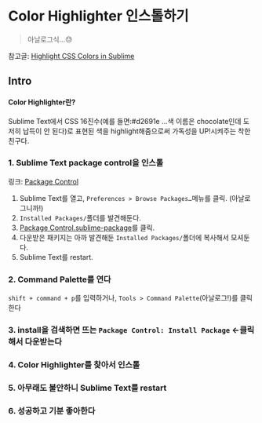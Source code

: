 # Color Highlighter 인스톨하기
> 아날로그식...:sweat:

참고글: [Highlight CSS Colors in Sublime](https://coderwall.com/p/a1qqiw/highlight-css-colors-in-sublime)

## Intro

#### Color Highlighter란?

Sublime Text에서 CSS 16진수(예를 들면:#d2691e ...색 이름은 chocolate인데 도저히 납득이 안 된다)로 표현된 색을 
highlight해줌으로써 가독성을 UP!시켜주는 착한 친구다.

### 1. Sublime Text package control을 인스톨

링크: [Package Control](https://packagecontrol.io/installation#st3)

1. Sublime Text를 열고, `Preferences > Browse Packages…`메뉴를 클릭. (아날로그니까!)
2. `Installed Packages/`폴더를 발견해둔다.
3. [Package Control.sublime-package](https://packagecontrol.io/Package%20Control.sublime-package)를 클릭.
4. 다운받은 패키지는 아까 발견해둔 `Installed Packages/`폴더에 복사해서 모셔둔다.
5. Sublime Text를 restart.

### 2. Command Palette를 연다

`shift + command + p`를 입력하거나, `Tools > Command Palette`(아날로그!)를 클릭한다

### 3. install을 검색하면 뜨는 `Package Control: Install Package` <-클릭해서 다운받는다

### 4. Color Highlighter를 찾아서 인스톨

### 5. 아무래도 불안하니 Sublime Text를 restart

### 6. 성공하고 기분 좋아한다
